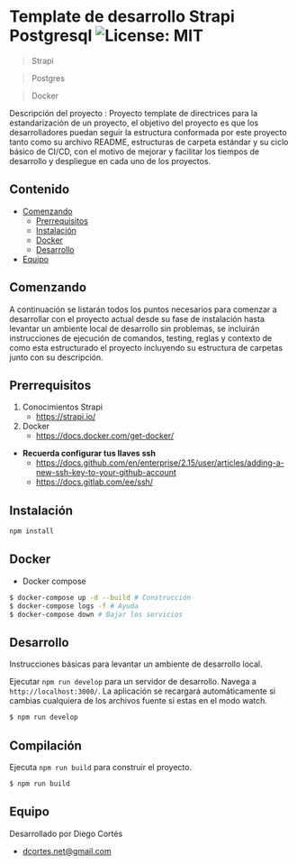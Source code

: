 # Template de desarrollo Strapi Postgresql ![License: MIT](https://img.shields.io/badge/License-MIT-yellow.svg)

> Strapi

> Postgres

> Docker


Descripción del proyecto : Proyecto template de directrices para la estandarización de un proyecto, el objetivo del proyecto es que los desarrolladores puedan seguir la estructura conformada por este proyecto tanto como su archivo README, estructuras de carpeta estándar y su ciclo básico de CI/CD, con el motivo de mejorar y facilitar los tiempos de desarrollo y despliegue en cada uno de los proyectos.

## Contenido

- [Comenzando](#comenzando)
    - [Prerrequisitos](#prerrequisitos)
    - [Instalación](#instalación)
    - [Docker](#docker)
    - [Desarrollo](#desarrollo)
- [Equipo](#equipo)

## Comenzando

A continuación se listarán todos los puntos necesarios para comenzar a desarrollar con el proyecto actual desde su fase de instalación hasta levantar un ambiente local de desarrollo sin problemas, se incluirán instrucciones de ejecución de comandos, testing, reglas y contexto de como esta estructurado el proyecto incluyendo su estructura de carpetas junto con su descripción.

## Prerrequisitos

1. Conocimientos Strapi
    * https://strapi.io/
2. Docker
    * https://docs.docker.com/get-docker/

* **Recuerda configurar tus llaves ssh**
    * https://docs.github.com/en/enterprise/2.15/user/articles/adding-a-new-ssh-key-to-your-github-account
    * https://docs.gitlab.com/ee/ssh/

## Instalación

```bash
npm install
```

## Docker

* Docker compose

```bash
$ docker-compose up -d --build # Construcción
$ docker-compose logs -f # Ayuda
$ docker-compose down # Bajar los servicios
```

## Desarrollo

Instrucciones básicas para levantar un ambiente de desarrollo local.

Ejecutar `npm run develop` para un servidor de desarrollo. Navega a `http://localhost:3000/`. La aplicación se recargará automáticamente si cambias cualquiera de los archivos fuente si estas en el modo watch.

```bash
$ npm run develop
```

## Compilación

Ejecuta `npm run build` para construir el proyecto.


```bash
$ npm run build
```

## Equipo

Desarrollado por Diego Cortés

* dcortes.net@gmail.com
